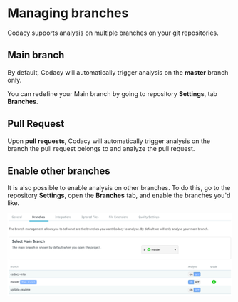 # Managing branches

Codacy supports analysis on multiple branches on your git repositories.

## Main branch

By default, Codacy will automatically trigger analysis on the **master** branch only.

You can redefine your Main branch by going to repository **Settings**, tab **Branches**.

## Pull Request

Upon **pull requests**, Codacy will automatically trigger analysis on the branch the pull request belongs to and analyze the pull request.

## Enable other branches

It is also possible to enable analysis on other branches. To do this, go to the repository **Settings**, open the **Branches** tab, and enable the branches you'd like.

![](../images/Screen_Shot_2016-10-12_at_12.07.47.png)
